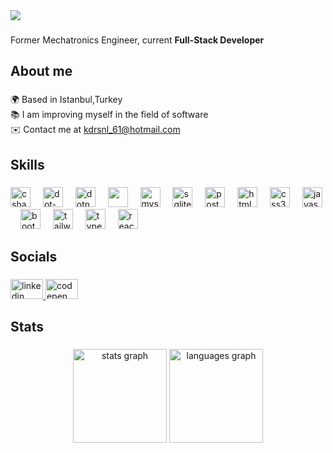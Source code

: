 <div dir="auto">
  <a target="_blank" rel="noopener noreferrer nofollow" href="https://camo.githubusercontent.com/d343d36ab1883046ceadd9353ec692722ed99cf7a3b41a0e05c5a4913e80db9b/68747470733a2f2f76697369746f722d62616467652e6c616f62692e6963752f62616467653f706167655f69643d686173616e797563656c2e686173616e797563656c">
  </a>
  <a href="https://git.io/typing-svg" rel="nofollow">
    <img src="https://camo.githubusercontent.com/16c6051fe6ecab77013fcb70c60baab58446923eb7954493541a32b7ac8b76e7/68747470733a2f2f726561646d652d747970696e672d7376672e6865726f6b756170702e636f6d2f3f6c696e65733d48656c6c6f2c2b5468657265212bf09f918b3b4e6963652b746f2b6d6565742b796f75212663656e7465723d66616c73652673697a653d3330" data-canonical-src="https://readme-typing-svg.herokuapp.com/?lines=Hello,+There!+👋;I'm+Kadir+ŞENOL+👨‍💻;Nice+to+meet+you!&amp;center=false&amp;size=30" style="max-width: 100%;">
  </a>
</div>

###

<p align="left">Former Mechatronics Engineer, current <b>Full-Stack Developer</b></p>

###

<h2 align="left">About me</h2>

###

<p align="left">🌍 Based in Istanbul,Turkey <br>📚 I am improving myself in the field of software<br>✉️ Contact me at <a href="(kdrsnl_61@hotmail.com">kdrsnl_61@hotmail.com</a></p>

###

<h2 align="left">Skills</h2>

###

<div align="left">
  
  <img src="https://cdn.icon-icons.com/icons2/2415/PNG/512/csharp_original_logo_icon_146578.png" height="32" alt="csharp logo"  />
  <img width="12" />
  <img src="https://cdn.jsdelivr.net/gh/devicons/devicon/icons/dot-net/dot-net-original.svg" height="32" alt="dot-net logo"  />
  <img width="12" />
  <img src="https://cdn.jsdelivr.net/gh/devicons/devicon/icons/dotnetcore/dotnetcore-original.svg" height="32" alt="dotnetcore logo"  />
  <img width="12" />
  <img src="https://i0.wp.com/restapp.io/wp-content/uploads/2022/04/Logo-Microsoft-SQL-Server.png?fit=395%2C420&ssl=1" height="32" />
  <img width="12" />
  <img src="https://cdn.jsdelivr.net/gh/devicons/devicon/icons/mysql/mysql-original.svg" height="32" alt="mysql logo"  />
  <img width="12" />
  <img src="https://cdn.jsdelivr.net/gh/devicons/devicon/icons/sqlite/sqlite-original.svg" height="32" alt="sqlite logo"  />
  <img width="12" />
  <img src="https://cdn.icon-icons.com/icons2/2415/PNG/512/postgresql_plain_logo_icon_146389.png" height="32" alt="postgresql logo"  />
  <img width="12" />
  <img src="https://cdn.jsdelivr.net/gh/devicons/devicon/icons/html5/html5-original.svg" height="32" alt="html5 logo"  />
  <img width="12" />
  <img src="https://cdn.jsdelivr.net/gh/devicons/devicon/icons/css3/css3-original.svg" height="32" alt="css3 logo"  />
  <img width="12" />
  <img src="https://cdn.jsdelivr.net/gh/devicons/devicon/icons/javascript/javascript-original.svg" height="32" alt="javascript logo"  />
  <img width="12" />
  <img src="https://cdn.jsdelivr.net/gh/devicons/devicon/icons/bootstrap/bootstrap-original.svg" height="32" alt="bootstrap logo"  />
  <img width="12" />
  <img src="https://cdn.simpleicons.org/tailwindcss/06B6D4" height="32" alt="tailwindcss logo"  />
  <img width="12" />
  <img src="https://cdn.jsdelivr.net/gh/devicons/devicon/icons/typescript/typescript-original.svg" height="32" alt="typescript logo"  />
  <img width="12" />
  <img src="https://cdn.jsdelivr.net/gh/devicons/devicon/icons/react/react-original.svg" height="32" alt="react logo"  />
</div>

###

<h2 align="left">Socials</h2>

###

<div align="left">
  <a href="https://www.linkedin.com/in/kadirsenol/" target="_blank">
    <img src="https://raw.githubusercontent.com/maurodesouza/profile-readme-generator/master/src/assets/icons/social/linkedin/default.svg" width="52" height="32" alt="linkedin logo"  />
  </a>
  <a href="https://https://codepen.io/kadirsenol" target="_blank">
    <img src="https://raw.githubusercontent.com/maurodesouza/profile-readme-generator/master/src/assets/icons/social/codepen/default.svg" width="52" height="32" alt="codepen logo"  />
  </a>
</div>

###

<h2 align="left">Stats</h2>

###

<div align="center">
  <img src="https://github-readme-stats.vercel.app/api?username=kadirsenol&hide_title=false&hide_rank=false&show_icons=true&include_all_commits=true&count_private=true&disable_animations=false&theme=dracula&locale=en&hide_border=false&order=1" height="150" alt="stats graph"  />
  <img src="https://github-readme-stats.vercel.app/api/top-langs?username=kadirsenol&locale=en&hide_title=false&layout=compact&card_width=320&langs_count=5&theme=dracula&hide_border=false&order=2" height="150" alt="languages graph"  />
</div>
